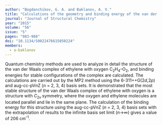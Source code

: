 ```yaml
---
author: "Bogdanchikov, G. A. and Baklanov, A. V."
title: "Calculations of the geometry and binding energy of the van der Waals complex of ethylene with oxygen C<sub>2</sub>H<sub>4</sub>–O<sub>2</sub>"
journal: "Journal of Structural Chemistry"
year: "2015"
volume: "56"
issue: "5"
pages: "983-988"
doi: "10.1134/S0022476615050224"
members: 
  - a-baklanov
---
```

Quantum chemistry methods are used to analyze in detail the structure of the van der Waals complex of ethylene 
with oxygen C<sub>2</sub>H<sub>4</sub>–O<sub>2</sub>, and binding energies for stable configurations of the complex 
are calculated. The calculations are carried out by the MP2 method using the 6-311++G(2<em>d</em>,2<em>p</em>) 
and aug-cc-pV<em>n</em>Z (<em>n</em> = 2, 3, 4) basis sets. It is demonstrated that the most stable structure of the 
van der Waals complex of ethylene with oxygen is a structure with <em>C</em><sub>2<em>v</em> </sub> symmetry, 
where the oxygen and ethylene molecules are located parallel and lie in the same plane. The calculation of the 
binding energy for this structure using the aug-cc-pV<em>n</em>Z (<em>n</em> = 2, 3, 4) basis sets with the extrapolation 
of results to the infinite basis set limit (<em>n</em>→∞) gives a value of 206 cm<sup>–1</sup>.

